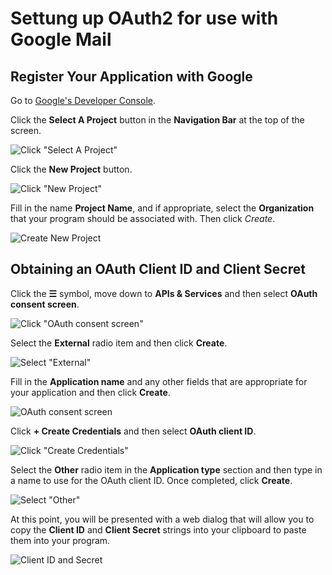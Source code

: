 # Settung up OAuth2 for use with Google Mail

## Register Your Application with Google

Go to [Google's Developer Console](https://cloud.google.com/console).

Click the **Select A Project** button in the **Navigation Bar** at the top of the screen.

![Click "Select A Project"](https://github.com/jstedfast/MailKit/blob/master/Documentation/media/google-developer-console/click-select-a-project.png)

Click the **New Project** button.

![Click "New Project"](https://github.com/jstedfast/MailKit/blob/master/Documentation/media/google-developer-console/click-new-project.png)

Fill in the name **Project Name**, and if appropriate, select the **Organization** that your program
should be associated with. Then click *Create*.

![Create New Project](https://github.com/jstedfast/MailKit/blob/master/Documentation/media/google-developer-console/create-new-project.png)

## Obtaining an OAuth Client ID and Client Secret

Click the **☰** symbol, move down to **APIs & Services** and then select **OAuth consent screen**.

![Click "OAuth consent screen"](https://github.com/jstedfast/MailKit/blob/master/Documentation/media/google-developer-console/click-oauth-consent-screen-menu.png)

Select the **External** radio item and then click **Create**.

![Select "External"](https://github.com/jstedfast/MailKit/blob/master/Documentation/media/google-developer-console/select-external.png)

Fill in the **Application name** and any other fields that are appropriate for your application and then click
**Create**.

![OAuth consent screen](https://github.com/jstedfast/MailKit/blob/master/Documentation/media/google-developer-console/oauth-consent-screen.png)

Click **+ Create Credentials** and then select **OAuth client ID**.

![Click "Create Credentials"](https://github.com/jstedfast/MailKit/blob/master/Documentation/media/google-developer-console/click-create-credentials.png)

Select the **Other** radio item in the **Application type** section and then type in a name to use for the OAuth
client ID. Once completed, click **Create**.

![Select "Other"](https://github.com/jstedfast/MailKit/blob/master/Documentation/media/google-developer-console/select-application-type-other.png)

At this point, you will be presented with a web dialog that will allow you to copy the **Client ID** and
**Client Secret** strings into your clipboard to paste them into your program.

![Client ID and Secret](https://github.com/jstedfast/MailKit/blob/master/Documentation/media/google-developer-console/client-id-and-secret.png)

